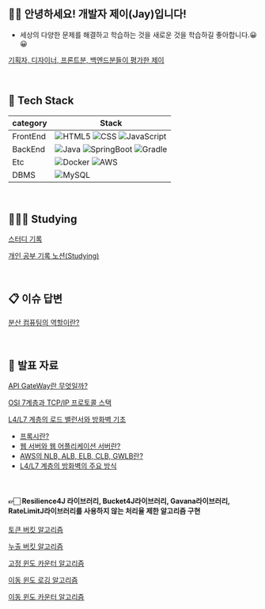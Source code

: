 ## 👋👋 안녕하세요! 개발자 제이(Jay)입니다! 

- 세상의 다양한 문제를 해결하고 학습하는 것을 새로운 것을 학습하길 좋아합니다.😀 😀

[기획자, 디자이너, 프론트분, 백엔드분들이 평가한 제이](https://zany-slip-80b.notion.site/BE-00ceb52e21364e1baf49f91c0ed4ecd0?pvs=4)

<br/>

## 🪬 Tech Stack

| category | Stack |
| --- | --- |
| FrontEnd | ![HTML5](https://img.shields.io/badge/html5-E34F26?style=for-the-badge&logo=html5&logoColor=white) ![CSS](https://img.shields.io/badge/css-1572B6?style=for-the-badge&logo=css3&logoColor=white) ![JavaScript](https://img.shields.io/badge/JavaScript-F7DF1E?style=for-the-badge&logo=javascript&logoColor=black) |
| BackEnd | ![Java](https://img.shields.io/badge/java-FF160B?style=for-the-badge&logo=java&logoColor=white) ![SpringBoot](https://img.shields.io/badge/SpringBoot-6DB33F?style=for-the-badge&logo=springboot&logoColor=white) ![Gradle](https://img.shields.io/badge/Gradle-02303A?style=for-the-badge&logo=gradle&logoColor=white) |
| Etc | ![Docker](https://img.shields.io/badge/Docker-2496ED?style=for-the-badge&logo=docker&logoColor=white) ![AWS](https://img.shields.io/badge/AWS-232F3E?style=for-the-badge&logo=amazonaws&logoColor=white) |
| DBMS | ![MySQL](https://img.shields.io/badge/mysql-4479A1?style=for-the-badge&logo=mysql&logoColor=white) |

<br/>

## 🧑🏻‍💻 Studying
[스터디 기록](https://secret-slice-eef.notion.site/033b670c243349d8b0154c27cafd700c?pvs=4)

[개인 공부 기록 노션(Studying)](https://intelligent-gorilla-60c.notion.site/Repository-3c0a27289c3c4d0e9f8e258e08f1f063)

<br/>

## 📋 이슈 답변
[분산 컴퓨팅의 역할이란?](https://github.com/monthly-cs/2024-05-distributed-system/issues/3)


<br/>

## 🎤 발표 자료
[API GateWay란 무엇일까?](https://sunny-soul-f6e.notion.site/API-7edd1d2865af4782af97e956f22e7814?pvs=4)

[OSI 7계층과 TCP/IP 프로토콜 스택](https://cooing-partridge-8fa.notion.site/OSI-7-TCP-IP-f2d78c34fa974e23aaf3a4aa2a6a38f9?pvs=4)

[L4/L7 계층의 로드 밸런서와 방화벽 기초](https://cooing-partridge-8fa.notion.site/L4-L7-a99ae23ea0bf4546b26b2d3f9a6c2371?pvs=4)
- [프록시란?](https://cooing-partridge-8fa.notion.site/67fb461ca20b4f0faba7e46f3a6f0269?pvs=4)
- [웹 서버와 웹 어플리케이션 서버란?](https://cooing-partridge-8fa.notion.site/b36aaf2ae1974393b31777adbd280759?pvs=4)
- [AWS의 NLB, ALB, ELB, CLB, GWLB란?](https://cooing-partridge-8fa.notion.site/AWS-NLB-ALB-ELB-CLB-GWLB-dc011ea962ae4a54965879b45c8994c3?pvs=4)
- [L4/L7 계층의 방화벽의 주요 방식](https://cooing-partridge-8fa.notion.site/L4-L7-cb2867e2bc734173b5e254033751f099?pvs=4)

<br/>

#### 👉🏻 Resilience4J 라이브러리, Bucket4J라이브러리, Gavana라이브러리, RateLimitJ라이브러리를 사용하지 않는 처리율 제한 알고리즘 구현
[토큰 버킷 알고리즘](https://github.com/Spring-Lab-s-Class/Token-Bucket-Algorithm)

[누출 버킷 알고리즘](https://github.com/Spring-Lab-s-Class/Leaky-Bucket-Algorithm)

[고정 윈도 카운터 알고리즘](https://github.com/Spring-Lab-s-Class/Fixed-Window-counter-Algorithm)

[이동 윈도 로깅 알고리즘](https://github.com/Spring-Lab-s-Class/Sliding-Window-Log-Algorithm)

[이동 윈도 카운터 알고리즘](https://github.com/Spring-Lab-s-Class/Sliding-Window-Counter-Algorithm)
